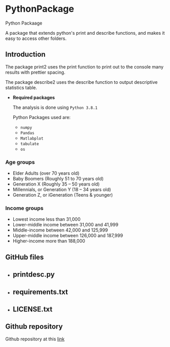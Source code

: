 # PythonPackage
Python Packaage

A package that extends python's print and describe functions, and makes it 
easy to access other folders.

## Introduction
The package print2 uses the print function to print out to the console many results with prettier spacing.

The package describe2 uses the describe function to output descriptive statistics table. 


* **Required packages** 
  
  The analysis is done using `Python 3.8.1` 
  
  Python Packages used are: 
  
    - `numpy`
    - `Pandas`
    - `Matlabplot`
    - `tabulate`
    - `os`
 
 
 
### Age groups
- Elder Adults (over 70 years old)
- Baby Boomers (Roughly 51 to 70 years old)
- Generation X (Roughly 35 – 50 years old)
- Millennials, or Generation Y (18 – 34 years old)
- Generation Z, or iGeneration (Teens & younger)


### Income groups
- Lowest income less than 31,000
- Lower-middle income between 31,000  and 41,999
- Middle-income between 42,000 and 125,999
- Upper-middle income between 126,000 and 187,999
- Higher-income more than 188,000 


 ## GitHub files
 * printdesc.py
    - 
  
 * requirements.txt
    - 

 * LICENSE.txt
    - 
    
## Github repository 
Github repository at this [link](https://github.com/jocoder22/PythonPackage)


   
